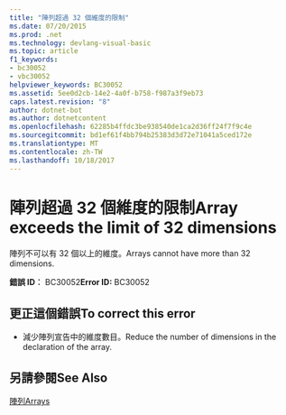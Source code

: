 ```yaml
---
title: "陣列超過 32 個維度的限制"
ms.date: 07/20/2015
ms.prod: .net
ms.technology: devlang-visual-basic
ms.topic: article
f1_keywords:
- bc30052
- vbc30052
helpviewer_keywords: BC30052
ms.assetid: 5ee0d2cb-14e2-4a0f-b758-f987a3f9eb73
caps.latest.revision: "8"
author: dotnet-bot
ms.author: dotnetcontent
ms.openlocfilehash: 62285b4ffdc3be938540de1ca2d36ff24f7f9c4e
ms.sourcegitcommit: bd1ef61f4bb794b25383d3d72e71041a5ced172e
ms.translationtype: MT
ms.contentlocale: zh-TW
ms.lasthandoff: 10/18/2017
---
```

# <a name="array-exceeds-the-limit-of-32-dimensions"></a><span data-ttu-id="9cb4f-102">陣列超過 32 個維度的限制</span><span class="sxs-lookup"><span data-stu-id="9cb4f-102">Array exceeds the limit of 32 dimensions</span></span>
<span data-ttu-id="9cb4f-103">陣列不可以有 32 個以上的維度。</span><span class="sxs-lookup"><span data-stu-id="9cb4f-103">Arrays cannot have more than 32 dimensions.</span></span>  
  
 <span data-ttu-id="9cb4f-104">**錯誤 ID︰** BC30052</span><span class="sxs-lookup"><span data-stu-id="9cb4f-104">**Error ID:** BC30052</span></span>  
  
## <a name="to-correct-this-error"></a><span data-ttu-id="9cb4f-105">更正這個錯誤</span><span class="sxs-lookup"><span data-stu-id="9cb4f-105">To correct this error</span></span>  
  
-   <span data-ttu-id="9cb4f-106">減少陣列宣告中的維度數目。</span><span class="sxs-lookup"><span data-stu-id="9cb4f-106">Reduce the number of dimensions in the declaration of the array.</span></span>  
  
## <a name="see-also"></a><span data-ttu-id="9cb4f-107">另請參閱</span><span class="sxs-lookup"><span data-stu-id="9cb4f-107">See Also</span></span>  
 [<span data-ttu-id="9cb4f-108">陣列</span><span class="sxs-lookup"><span data-stu-id="9cb4f-108">Arrays</span></span>](../../visual-basic/programming-guide/language-features/arrays/index.md)
